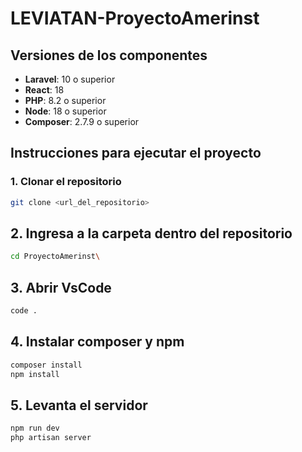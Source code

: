 # LEVIATAN-ProyectoAmerinst

## Versiones de los componentes

- **Laravel**: 10 o superior
- **React**: 18
- **PHP**: 8.2 o superior
- **Node**: 18 o superior
- **Composer**: 2.7.9 o superior

## Instrucciones para ejecutar el proyecto

### 1. Clonar el repositorio

```bash
git clone <url_del_repositorio>
```
## 2. Ingresa a la carpeta dentro del repositorio
```bash
cd ProyectoAmerinst\
```
## 3. Abrir VsCode
```bash
code .
```
## 4. Instalar composer y npm
```bash
composer install
npm install
```
## 5. Levanta el servidor
```bash
npm run dev
php artisan server
```

